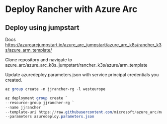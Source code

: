 # Deploy Rancher with Azure Arc

## Deploy using jumpstart

Docs https://azurearcjumpstart.io/azure_arc_jumpstart/azure_arc_k8s/rancher_k3s/azure_arm_template/

Clone repository and navigate to azure_arc/azure_arc_k8s_jumpstart/rancher_k3s/azure/arm_template

Update azuredeploy.parameters.json with service principal credentials you created.

```powershell
az group create -n jjrancher-rg -l westeurope

az deployment group create `
--resource-group jjrancher-rg `
--name jjrancher `
--template-uri https://raw.githubusercontent.com/microsoft/azure_arc/main/azure_arc_k8s_jumpstart/rancher_k3s/azure/arm_template/azuredeploy.json `
--parameters azuredeploy.parameters.json
```

